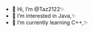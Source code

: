 - 👋 Hi, I’m @Taz2122✨
- 👀 I’m interested in Java,✨
- 🌱 I’m currently learning C++,✨

<!---
Taz2122/Taz2122 is a ✨ special ✨ repository because its `README.md` (this file) appears on your GitHub profile.
You can click the Preview link to take a look at your changes.
--->
